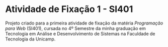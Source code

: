 <meta charset="utf-8">
<h1>Atividade de Fixação 1 - SI401</h1>
Projeto criado para a primeira atividade de fixação da matéria <i>Programação para Web</i> (SI401), cursada no 4º Semestre da minha graduação em Tecnologia em Análise e Desenvolvimento de Sistemas na Faculdade de Tecnologia da Unicamp.

